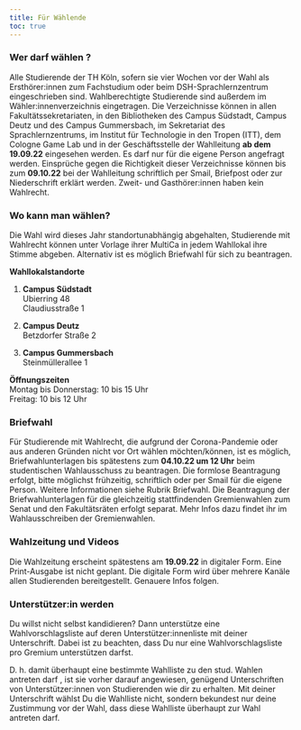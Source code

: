 ```yaml
---
title: Für Wählende
toc: true
---
```


### Wer darf wählen ?

Alle Studierende der TH Köln, sofern sie vier Wochen vor der Wahl als Ersthörer:innen zum Fachstudium oder beim DSH-Sprachlernzentrum eingeschrieben sind. Wahlberechtigte Studierende sind außerdem im Wähler:innenverzeichnis eingetragen. Die Verzeichnisse können in allen Fakultätssekretariaten, in den Bibliotheken des Campus Südstadt, Campus Deutz und des Campus Gummersbach, im Sekretariat des Sprachlernzentrums, im Institut für Technologie in den Tropen (ITT), dem Cologne Game Lab und in der Geschäftsstelle der Wahlleitung **ab dem 19.09.22** eingesehen werden. Es darf nur für die eigene Person angefragt werden. Einsprüche gegen die Richtigkeit dieser Verzeichnisse können bis zum **09.10.22** bei der Wahlleitung schriftlich per Smail, Briefpost oder zur Niederschrift erklärt werden. Zweit- und Gasthörer:innen haben kein Wahlrecht.

### Wo kann man wählen?

Die Wahl wird dieses Jahr standortunabhängig abgehalten, Studierende mit Wahlrecht können unter Vorlage ihrer MultiCa in jedem Wahllokal ihre Stimme abgeben. Alternativ ist es möglich Briefwahl für sich zu beantragen.

**Wahllokalstandorte**

1. **Campus Südstadt**  
   Ubierring 48  
   Claudiusstraße 1

2. **Campus Deutz**  
   Betzdorfer Straße 2

3. **Campus Gummersbach**  
   Steinmüllerallee 1

**Öffnungszeiten**  
Montag bis Donnerstag: 10 bis 15 Uhr  
Freitag: 10 bis 12 Uhr

### Briefwahl

Für Studierende mit Wahlrecht, die aufgrund der Corona-Pandemie oder aus anderen Gründen nicht vor Ort wählen möchten/können, ist es möglich, Briefwahlunterlagen bis spätestens zum **04.10.22 um 12 Uhr** beim studentischen Wahlausschuss zu beantragen. Die formlose Beantragung erfolgt, bitte möglichst frühzeitig, schriftlich oder per Smail für die eigene Person. Weitere Informationen siehe Rubrik Briefwahl. Die Beantragung der Briefwahlunterlagen für die gleichzeitig stattfindenden Gremienwahlen zum Senat und den Fakultätsräten erfolgt separat. Mehr Infos dazu findet ihr im Wahlausschreiben der Gremienwahlen.

### Wahlzeitung und Videos

Die Wahlzeitung erscheint spätestens am **19.09.22** in digitaler Form. Eine Print-Ausgabe ist nicht geplant. Die digitale Form wird über mehrere Kanäle allen Studierenden bereitgestellt. Genauere Infos folgen.

### Unterstützer:in werden

Du willst nicht selbst kandidieren? Dann unterstütze eine Wahlvorschlagsliste auf deren Unterstützer:innenliste mit deiner Unterschrift. Dabei ist zu beachten, dass Du nur eine Wahlvorschlagsliste pro Gremium unterstützen darfst.

D. h. damit überhaupt eine bestimmte Wahlliste zu den stud. Wahlen antreten darf , ist sie vorher darauf angewiesen, genügend Unterschriften von Unterstützer:innen von Studierenden wie dir zu erhalten. Mit deiner Unterschrift wählst Du die Wahlliste nicht, sondern bekundest nur deine Zustimmung vor der Wahl, dass diese Wahlliste überhaupt zur Wahl antreten darf.
